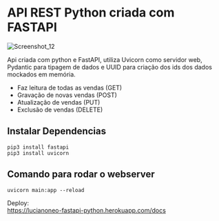 # API REST Python criada com FASTAPI
![Screenshot_12](https://user-images.githubusercontent.com/16579699/197349361-2359533c-6b59-4470-b4ff-b2cd1ef86441.jpg)


Api criada com python e FastAPI, utiliza Uvicorn como servidor web, Pydantic para tipagem de dados e UUID para criação dos ids dos dados mockados em memória.
- Faz leitura de todas as vendas (GET)
- Gravação de novas vendas (POST)
- Atualização de vendas (PUT)
- Exclusão de vendas (DELETE)

## Instalar Dependencias

```
pip3 install fastapi
pip3 install uvicorn
```

## Comando para rodar o webserver
```
uvicorn main:app --reload
```
Deploy: <br>
https://lucianoneo-fastapi-python.herokuapp.com/docs

